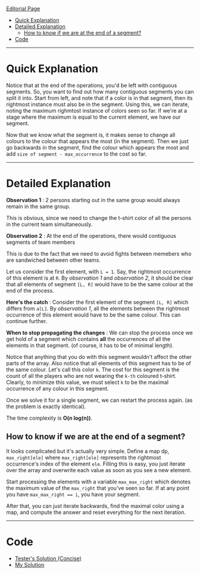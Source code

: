 [Editorial Page](../nutanix-set-3.md)


<!-- vim-markdown-toc GFM -->

* [Quick Explanation](#quick-explanation)
* [Detailed Explanation](#detailed-explanation)
	* [How to know if we are at the end of a segment?](#how-to-know-if-we-are-at-the-end-of-a-segment)
* [Code](#code)

<!-- vim-markdown-toc -->

----

# Quick Explanation
Notice that at the end of the operations, you'd be left with contiguous segments. So, you want to find out how many contiguous segments you can split it into. Start from left, and note that if a color is in that segment, then its rightmost instance must also be in the segment. Using this, we can iterate, noting the maximum righmtost instance of colors seen so far. If we're at a stage where the maximum is equal to the current element, we have our segment.

Now that we know what the segment is,  it makes sense to change all colours to the colour that appears the most (in the segment). Then we just go backwards in the segment, find the colour which appears the most and add `size of segment - max_occurrence` to the cost so far.

----

# Detailed Explanation
**Observation 1** : 2 persons starting out in the same group would always remain in the same group.

This is obvious, since we need to change the t-shirt color of all the persons in the current team simultaneously.

**Observation 2** : At the end of the operations, there would contiguous segments of team members

This is due to the fact that we need to avoid fights between memebers who are sandwiched between other teams.

Let us consider the first element, with `L = 1`. Say, the rightmost occurrence of this element is at `R`. By *observation 1* and *observation 2*, it should be clear that all elements of segment `[L, R]` would have to be the same colour at the end of the process. 

**Here's the catch** : Consider the first element of the segment `[L, R]` which differs from `a[L]`. By *observation 1*, all the elements between the rightmost occurrence of this element would have to be the same colour. This can continue further.

**When to stop propagating the changes** : We can stop the process once we get hold of a segment which contains **all** the occurrences of all the elements in that segment. (of course, it has to be of minimal length).

Notice that anything that you do with this segment wouldn't affect the other parts of the array. Also notice that all elements of this segment has to be of the same colour. Let's call this color `k`. The cost for this segment is the count of all the players who are not wearing the `k-th` coloured t-shirt. Clearly, to minimize this value, we must select `k` to be the maximal occurrence of any colour in this segment.

Once we solve it for a single segment, we can restart the process again. (as the problem is exactly identical).

The time complexity is **O(n log(n))**.

## How to know if we are at the end of a segment?
It looks complicated but it's actually very simple. Define a map dp, `max_right[ele]` where `max_right[ele]` represents the rightmost occurrence's index of the element `ele`. Filling this is easy, you just iterate over the array and overwrite each value as soon as you see a new element.

Start processing the elements with a variable `max_max_right` which denotes the maximum value of the `max_right` that you've seen so far. If at any point you have `max_max_right == i`, you have your segment.

After that, you can just iterate backwards, find the maximal color using a map, and compute the answer and reset everything for the next iteration.

----

# Code
* [Tester's Solution (Concise)](solution.cpp)
* [My Solution](stupid.cpp)
